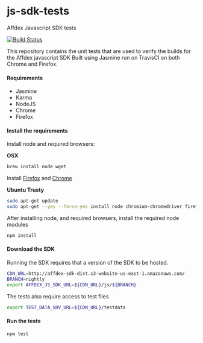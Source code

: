 # js-sdk-tests
Affdex Javascript SDK tests

[![Build Status](https://travis-ci.org/Affectiva/js-sdk-tests.svg?branch=master)](https://travis-ci.org/Affectiva/js-sdk-tests)

This repository contains the unit tests that are used to verify the builds for the Affdex javascript SDK
Built using Jasmine run on TravisCI on both Chrome and Firefox.

#### Requirements
- Jasmine
- Karma
- NodeJS
- Chrome
- Firefox

#### Install the requirements

Install node and required browsers:

**OSX**

```bash
brew install node wget
```

Install [Firefox](https://www.mozilla.org/en-US/firefox/new/) and [Chrome](https://www.google.com/chrome/browser/desktop/)

**Ubuntu Trusty**

```bash
sudo apt-get update
sudo apt-get --yes --force-yes install node chromium-chromedriver firefox

```

After installing node, and required browsers, install the required node modules

```bash
npm install
```

#### Download the SDK

Running the SDK requires that a version of the SDK to be hosted.

```bash
CDN_URL=http://affdex-sdk-dist.s3-website-us-east-1.amazonaws.com/
BRANCH=nightly
export AFFDEX_JS_SDK_URL=${CDN_URL}/js/${BRANCH}
```

The tests also require access to test files
```bash
export TEST_DATA_SRV_URL=${CDN_URL}/testdata
```

#### Run the tests

```bash
npm test
```

